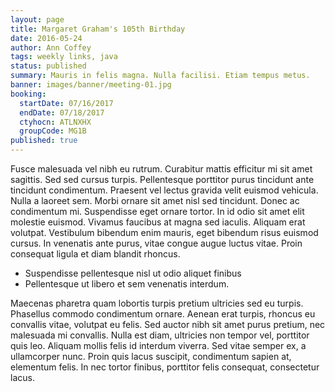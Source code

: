 ```yaml
---
layout: page
title: Margaret Graham's 105th Birthday
date: 2016-05-24
author: Ann Coffey
tags: weekly links, java
status: published
summary: Mauris in felis magna. Nulla facilisi. Etiam tempus metus.
banner: images/banner/meeting-01.jpg
booking:
  startDate: 07/16/2017
  endDate: 07/18/2017
  ctyhocn: ATLNXHX
  groupCode: MG1B
published: true
---
```

Fusce malesuada vel nibh eu rutrum. Curabitur mattis efficitur mi sit amet sagittis. Sed sed cursus turpis. Pellentesque porttitor purus tincidunt ante tincidunt condimentum. Praesent vel lectus gravida velit euismod vehicula. Nulla a laoreet sem. Morbi ornare sit amet nisl sed tincidunt.
Donec ac condimentum mi. Suspendisse eget ornare tortor. In id odio sit amet elit molestie euismod. Vivamus faucibus at magna sed iaculis. Aliquam erat volutpat. Vestibulum bibendum enim mauris, eget bibendum risus euismod cursus. In venenatis ante purus, vitae congue augue luctus vitae. Proin consequat ligula et diam blandit rhoncus.

* Suspendisse pellentesque nisl ut odio aliquet finibus
* Pellentesque ut libero et sem venenatis interdum.

Maecenas pharetra quam lobortis turpis pretium ultricies sed eu turpis. Phasellus commodo condimentum ornare. Aenean erat turpis, rhoncus eu convallis vitae, volutpat eu felis. Sed auctor nibh sit amet purus pretium, nec malesuada mi convallis. Nulla est diam, ultricies non tempor vel, porttitor quis leo. Aliquam mollis felis id interdum viverra. Sed vitae semper ex, a ullamcorper nunc. Proin quis lacus suscipit, condimentum sapien at, elementum felis. In nec tortor finibus, porttitor felis consequat, consectetur lacus.
